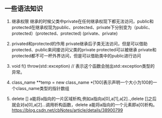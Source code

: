 ## 一些语法知识

1. 继承权限
 继承的时候父类中private在任何继承权现下都无法访问，public和protected在继承权现为public、protected、private下分别变为（public、protected）(protected、protected) (private、private)
2. privated和protected的作用
private继承后子类无法访问，但是可以借助protected、public来间接访问父类的private
protected可以被继承
private和protected都不可一杯外界访问，但是可以借助类中的public进行访问


3. void f() throw(std::exception)	// 表示这个函数会抛出std::exception类型的异常。

4. class\_name \*\*temp =  new class\_name \*[100]表示声明一个大小为100的一个class\_name类型的指针数组

5. delete [] a能将a指向的一片区域析构,例如a指向a[0],a[1],a[2]..,delete []之后就会对a[0],a[2]...调用析构函数，delete a能将a指向的一个元素即a[0]析构。
https://blog.csdn.net/cbNotes/article/details/38900799
